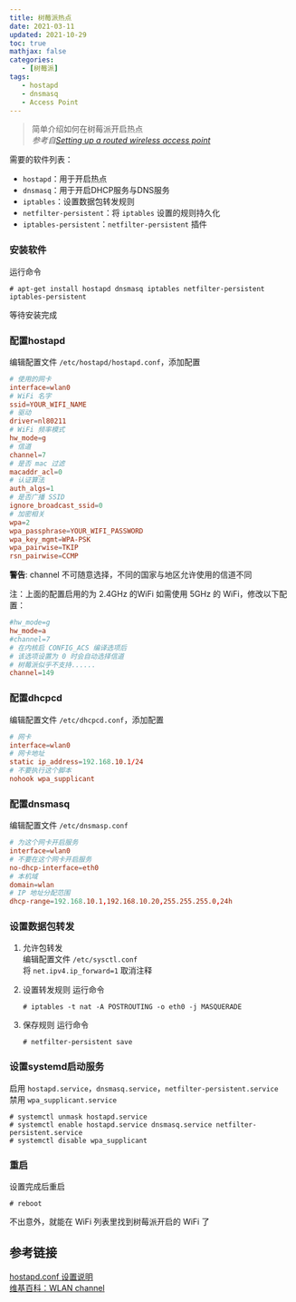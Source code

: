 ```yaml
---
title: 树莓派热点
date: 2021-03-11
updated: 2021-10-29
toc: true
mathjax: false
categories:
   - [树莓派]
tags:
   - hostapd
   - dnsmasq
   - Access Point
---
```


> 简单介绍如何在树莓派开启热点  
> *参考自[Setting up a routed wireless access point](https://www.raspberrypi.org/documentation/computers/configuration.html#setting-up-a-routed-wireless-access-point)*

需要的软件列表：

- `hostapd`：用于开启热点
- `dnsmasq`：用于开启DHCP服务与DNS服务
- `iptables`：设置数据包转发规则
- `netfilter-persistent`：将 `iptables` 设置的规则持久化
- `iptables-persistent`：`netfilter-persistent` 插件

### 安装软件

运行命令

```shell
# apt-get install hostapd dnsmasq iptables netfilter-persistent iptables-persistent
```

等待安装完成

### 配置hostapd

编辑配置文件 `/etc/hostapd/hostapd.conf`，添加配置

```conf
# 使用的网卡
interface=wlan0
# WiFi 名字
ssid=YOUR_WIFI_NAME
# 驱动
driver=nl80211
# WiFi 频率模式
hw_mode=g
# 信道
channel=7
# 是否 mac 过滤
macaddr_acl=0
# 认证算法
auth_algs=1
# 是否广播 SSID
ignore_broadcast_ssid=0
# 加密相关
wpa=2
wpa_passphrase=YOUR_WIFI_PASSWORD
wpa_key_mgmt=WPA-PSK
wpa_pairwise=TKIP
rsn_pairwise=CCMP
```

**警告**:
channel 不可随意选择，不同的国家与地区允许使用的信道不同  

注：上面的配置启用的为 2.4GHz 的WiFi
如需使用 5GHz 的 WiFi，修改以下配置：

```conf
#hw_mode=g
hw_mode=a
#channel=7
# 在内核启 CONFIG_ACS 编译选项后
# 该选项设置为 0 时会自动选择信道
# 树莓派似乎不支持......
channel=149
```

### 配置dhcpcd

编辑配置文件 `/etc/dhcpcd.conf`，添加配置

```conf
# 网卡
interface=wlan0
# 网卡地址
static ip_address=192.168.10.1/24
# 不要执行这个脚本 
nohook wpa_supplicant
```

### 配置dnsmasq

编辑配置文件 `/etc/dnsmasp.conf`

```conf
# 为这个网卡开启服务
interface=wlan0
# 不要在这个网卡开启服务
no-dhcp-interface=eth0
# 本机域
domain=wlan
# IP 地址分配范围
dhcp-range=192.168.10.1,192.168.10.20,255.255.255.0,24h
```

### 设置数据包转发

1. 允许包转发  
   编辑配置文件 `/etc/sysctl.conf`  
   将 `net.ipv4.ip_forward=1` 取消注释

2. 设置转发规则
   运行命令

   ```shell
   # iptables -t nat -A POSTROUTING -o eth0 -j MASQUERADE 
   ```

3. 保存规则
   运行命令

   ```shell
   # netfilter-persistent save
   ```

### 设置systemd启动服务

启用 `hostapd.service`，`dnsmasq.service`，`netfilter-persistent.service`  
禁用 `wpa_supplicant.service`

```shell
# systemctl unmask hostapd.service
# systemctl enable hostapd.service dnsmasq.service netfilter-persistent.service
# systemctl disable wpa_supplicant
```

### 重启

设置完成后重启

```shell
# reboot
```

不出意外，就能在 WiFi 列表里找到树莓派开启的 WiFi 了

## 参考链接

[hostapd.conf 设置说明](https://w1.fi/cgit/hostap/plain/hostapd/hostapd.conf)  
[维基百科：WLAN channel](https://en.wikipedia.org/wiki/List_of_WLAN_channels)

